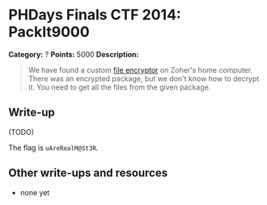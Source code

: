 # PHDays Finals CTF 2014: PackIt9000

**Category:** ?
**Points:** 5000
**Description:**

> We have found a custom [file encryptor](packIt9000.zip.93dcf95345aaed391e3ba2e8c43e2715) on Zoher's home computer. There was an encrypted package, but we don't know how to decrypt it. You need to get all the files from the given package.

## Write-up

(TODO)

The flag is `uAreRealM@St3R`.

## Other write-ups and resources

* none yet
